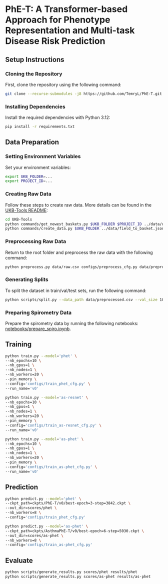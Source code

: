 # PhE-T: A Transformer-based Approach for Phenotype Representation and Multi-task Disease Risk Prediction

## Setup Instructions

### Cloning the Repository

First, clone the repository using the following command:

```bash
git clone --recurse-submodules -j8 https://github.com/TemryL/PhE-T.git
```

### Installing Dependencies

Install the required dependencies with Python 3.12:

```bash
pip install -r requirements.txt
```

## Data Preparation

### Setting Environment Variables

Set your environment variables:

```bash
export UKB_FOLDER=...
export PROJECT_ID=...
```

### Creating Raw Data

Follow these steps to create raw data. More details can be found in the [UKB-Tools README](https://github.com/TemryL/UKB-Tools/blob/main/README.md):

```bash
cd UKB-Tools
python commands/get_newest_baskets.py $UKB_FOLDER $PROJECT_ID ../data/ukb_fields.txt ../data/field_to_basket.json
python commands/create_data.py $UKB_FOLDER ../data/field_to_basket.json ../data/raw.csv
```

### Preprocessing Raw Data

Return to the root folder and preprocess the raw data with the following command:

```bash
python preprocess.py data/raw.csv configs/preprocess_cfg.py data/preprocessed.csv
```

### Generating Splits

To split the dataset in train/val/test sets, run the following command:

```bash
python scripts/split.py --data_path data/preprocessed.csv --val_size 10000 --test_size 10000 --save_dir data/
```

### Preparing Spirometry Data

Prepare the spirometry data by running the following notebooks: [notebooks/prepare_spiro.ipynb](notebooks/prepare_spiro.ipynb).

## Training

```bash
python train.py --model='phet' \
--nb_epochs=10 \
--nb_gpus=1 \
--nb_nodes=1 \
--nb_workers=20 \
--pin_memory \
--config='configs/train_phet_cfg.py' \
--run_name='v0'
```

```bash
python train.py --model='as-resnet' \
--nb_epochs=10 \
--nb_gpus=1 \
--nb_nodes=1 \
--nb_workers=20 \
--pin_memory \
--config='configs/train_as-resnet_cfg.py' \
--run_name='v0'
```

```bash
python train.py --model='as-phet' \
--nb_epochs=10 \
--nb_gpus=1 \
--nb_nodes=1 \
--nb_workers=20 \
--pin_memory \
--config='configs/train_as-phet_cfg.py' \
--run_name='v0'
```

## Prediction

```bash
python predict.py --model='phet' \
--ckpt_path=ckpts/PhE-T/v0/best-epoch=3-step=3842.ckpt \
--out_dir=scores/phet \
--nb_workers=8 \
--config='configs/train_phet_cfg.py'
```

```bash
python predict.py --model='as-phet' \
--ckpt_path=ckpts/AsthmaPhE-T/v0/best-epoch=6-step=5030.ckpt \
--out_dir=scores/as-phet \
--nb_workers=8 \
--config='configs/train_as-phet_cfg.py'
```

## Evaluate

```bash
python scripts/generate_results.py scores/phet results/phet
python scripts/generate_results.py scores/as-phet results/as-phet
```
